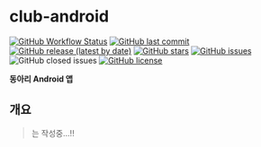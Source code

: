 # club-android

[![GitHub Workflow Status](https://img.shields.io/github/workflow/status/inu-appcenter/club-android/Android%20CI)](https://github.com/inu-appcenter/club-android/actions?query=workflow%3A%22Android+CI%22)
[![GitHub last commit](https://img.shields.io/github/last-commit/inu-appcenter/club-android)](https://github.com/inu-appcenter/club-android/commits)
[![GitHub release (latest by date)](https://img.shields.io/github/v/release/inu-appcenter/club-android)](https://github.com/inu-appcenter/club-android/releases/latest)
[![GitHub stars](https://img.shields.io/github/stars/inu-appcenter/club-android?style=shield)](https://github.com/inu-appcenter/club-android/stargazers)
[![GitHub issues](https://img.shields.io/github/issues/inu-appcenter/club-android)](https://github.com/inu-appcenter/club-android/issues)
![GitHub closed issues](https://img.shields.io/github/issues-closed/inu-appcenter/club-android)
[![GitHub license](https://img.shields.io/github/license/inu-appcenter/club-android)](https://github.com/inu-appcenter/club-android/blob/master/LICENSE)

**동아리 Android 앱**

## 개요

> 는 작성중...!!